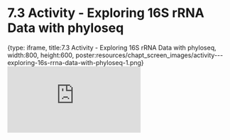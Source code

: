 # 7.3 Activity - Exploring 16S rRNA Data with phyloseq
 
{type: iframe, title:7.3 Activity - Exploring 16S rRNA Data with phyloseq, width:800, height:600, poster:resources/chapt_screen_images/activity---exploring-16s-rrna-data-with-phyloseq-1.png}
![](https://sayumiyork.github.io/miniCURE-16S_Test/activity---exploring-16s-rrna-data-with-phyloseq-1.html)
 

 
